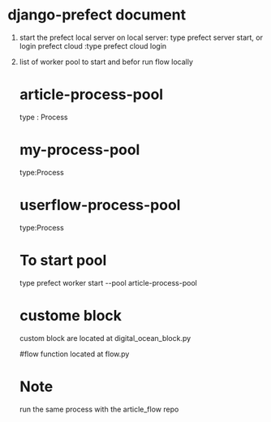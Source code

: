 # django-prefect document

1. start the prefect local server  on
    local server: type prefect server start,
   or login prefect cloud :type  prefect cloud login
2. list of worker pool to start and befor run flow locally
    # article-process-pool 
     type : Process
    # my-process-pool
     type:Process
    # userflow-process-pool 
      type:Process
   # To start pool
      type prefect worker start --pool article-process-pool

   # custome block
   custom block are located at digital_ocean_block.py

   #flow function
   located at flow.py

   # Note
   run the same process with the article_flow repo

